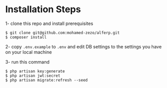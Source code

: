 # Installation Steps

1- clone this repo and install prerequisites
``` 
$ git clone git@github.com:mohamed-zezo/alferp.git
$ composer install  

```

2- copy `.env.example` to `.env` and edit DB settings to the settings you have on your local machine 

3- run this command 
```
$ php artisan key:generate
$ php artisan jwt:secret
$ php artisan migrate:refresh --seed

```
